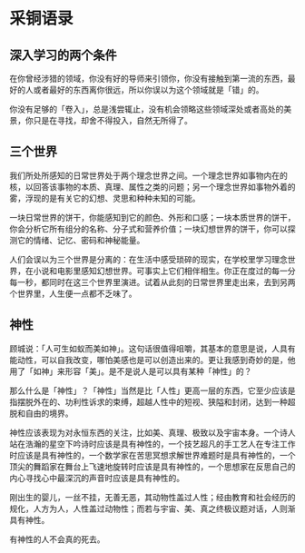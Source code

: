 # 采铜语录

## 深入学习的两个条件
在你曾经涉猎的领域，你没有好的导师来引领你，你没有接触到第一流的东西，最好的人或者最好的东西离你很远，所以你误以为这个领域就是「错」的。

你没有足够的「卷入」，总是浅尝辄止，没有机会领略这些领域深处或者高处的美景，你只是在寻找，却舍不得投入，自然无所得了。

## 三个世界

我们所处所感知的日常世界处于两个理念世界之间。一个理念世界如事物内在的核，以回答该事物的本质、真理、属性之类的问题；另一个理念世界如事物外着的雾，浮现的是有关它的幻想、灵思和种种未知的可能。

一块日常世界的饼干，你能感知到它的颜色、外形和口感；一块本质世界的饼干，你会分析它所有组分的名称、分子式和营养价值；一块幻想世界的饼干，你可以探测它的情绪、记忆、密码和神秘能量。

人们会误以为三个世界是分离的：在生活中感受琐碎的现实，在学校里学习理念世界，在小说和电影里感知幻想世界。可事实上它们相伴相生。你正在度过的每一分每一秒，都同时在这三个世界里演进。试着从此刻的日常世界里走出来，去到另两个世界里，人生便一点都不乏味了。

## 神性

顾城说：「人可生如蚁而美如神」。这句话很值得咀嚼，其基本的意思是说，人具有能动性，可以自我改变，哪怕美感也是可以创造出来的。更让我感到奇妙的是，他用了「如神」来形容「美」。是不是说人是可以具有某种「神性」的？

那么什么是「神性」？「神性」当然是比「人性」更高一层的东西，它至少应该是指摆脱外在的、功利性诉求的束缚，超越人性中的短视、狭隘和封闭，达到一种超脱和自由的境界。

神性应该表现为对永恒东西的关注，比如美、真理、极致以及宇宙本身。一个诗人站在浩瀚的星空下吟诗时应该是具有神性的，一个技艺超凡的手工艺人在专注工作时应该是具有神性的，一个数学家在苦思冥想求解世界难题时是具有神性的，一个顶尖的舞蹈家在舞台上飞速地旋转时应该是具有神性的，一个思想家在反思自己的内心寻找心中最深沉的声音时应该是具有神性的。

刚出生的婴儿，一丝不挂，无善无恶，其动物性盖过人性；经由教育和社会经历的规化，人方为人，人性盖过动物性；而若与宇宙、美、真之终极议题对话，人则渐具有神性。

有神性的人不会真的死去。
